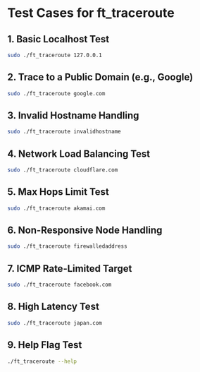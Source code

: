 
# Test Cases for ft_traceroute

## 1. Basic Localhost Test
```bash
sudo ./ft_traceroute 127.0.0.1
```

## 2. Trace to a Public Domain (e.g., Google)
```bash
sudo ./ft_traceroute google.com
```

## 3. Invalid Hostname Handling
```bash
sudo ./ft_traceroute invalidhostname
```

## 4. Network Load Balancing Test
```bash
sudo ./ft_traceroute cloudflare.com
```

## 5. Max Hops Limit Test
```bash
sudo ./ft_traceroute akamai.com
```

## 6. Non-Responsive Node Handling
```bash
sudo ./ft_traceroute firewalledaddress
```

## 7. ICMP Rate-Limited Target
```bash
sudo ./ft_traceroute facebook.com
```

## 8. High Latency Test
```bash
sudo ./ft_traceroute japan.com
```

## 9. Help Flag Test
```bash
./ft_traceroute --help
```
